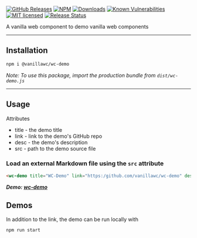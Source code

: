 [![GitHub Releases](https://img.shields.io/github/release/vanillawc/wc-demo.svg)](https://github.com/vanillawc/wc-demo/releases)
[![NPM](https://badgen.net/npm/v/@vanillawc/wc-demo)](https://www.npmjs.com/package/@vanillawc/wc-demo)
[![Downloads](https://badgen.net/npm/dt/@vanillawc/wc-demo)](https://www.npmjs.com/package/@vanillawc/wc-demo)
[![Known Vulnerabilities](https://snyk.io/test/npm/@vanillawc/wc-demo/badge.svg)](https://snyk.io/test/npm/@vanillawc/wc-demo)
[![MIT licensed](https://img.shields.io/badge/license-MIT-blue.svg)](https://raw.githubusercontent.com/vanillawc/wc-demo/master/LICENSE)
[![Release Status](https://github.com/vanillawc/wc-demo/workflows/Release/badge.svg)](https://github.com/vanillawc/wc-demo/actions)

A vanilla web component to demo vanilla web components

 <!-- TODO: Add video graphic here -->

-----

## Installation

```sh
npm i @vanillawc/wc-demo
```

*Note: To use this package, import the production bundle from `dist/wc-demo.js`*

-----

## Usage

Attributes
- title - the demo title
- link - link to the demo's GitHub repo
- desc - the demo's description
- src - path to the demo source file

### Load an external Markdown file using the `src` attribute

```html
<wc-demo title="WC-Demo" link="https:/github.com/vanillawc/wc-demo" desc="Basic Usage" src="assets/demo.html"></wc-demo>
```

***Demo: [wc-demo][]***

## Demos

In addition to the link, the demo can be run locally with

```sh
npm run start
```

[wc-demo]: https://vanillawc.github.io/wc-demo/demo/index.html
